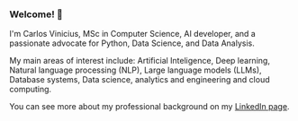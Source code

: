 ### Welcome! 👋

<!--
**viniciuscva/viniciuscva** is a ✨ _special_ ✨ repository because its `README.md` (this file) appears on your GitHub profile.

Here are some ideas to get you started:

- 🔭 I’m currently working on ...
- 🌱 I’m currently learning ...
- 👯 I’m looking to collaborate on ...
- 🤔 I’m looking for help with ...
- 💬 Ask me about ...
- 📫 How to reach me: ...
- 😄 Pronouns: ...
- ⚡ Fun fact: ...
-->

I'm Carlos Vinicius, MSc in Computer Science, AI developer, and a passionate advocate for Python, Data Science, and Data Analysis.

My main areas of interest include: Artificial Inteligence, Deep learning, Natural language processing (NLP), Large language models (LLMs), Database systems, Data science, analytics and engineering and cloud computing.

You can see more about my professional background on my [LinkedIn page](https://www.linkedin.com/in/vinicius-alves-mm/). 

